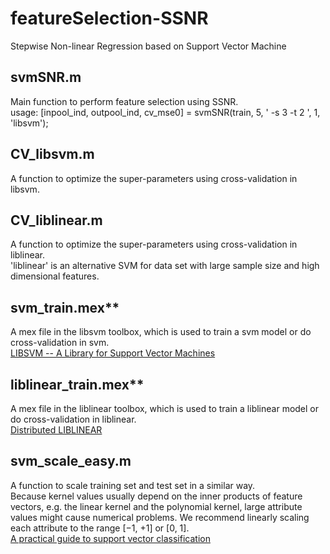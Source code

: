 # featureSelection-SSNR
Stepwise Non-linear Regression based on Support Vector Machine

## svmSNR.m
Main function to perform feature selection using SSNR. <br>
usage: [inpool_ind, outpool_ind, cv_mse0] = svmSNR(train, 5, ' -s 3 -t 2 ', 1, 'libsvm');

## CV_libsvm.m
A function to optimize the super-parameters using cross-validation in libsvm.

## CV_liblinear.m
A function to optimize the super-parameters using cross-validation in liblinear. <br>
'liblinear' is an alternative SVM for data set with large sample size and high dimensional features.

## svm_train.mex**
A mex file in the libsvm toolbox, which is used to train a svm model or do cross-validation in svm. <br>
[LIBSVM -- A Library for Support Vector Machines](https://www.csie.ntu.edu.tw/~cjlin/libsvm/)

## liblinear_train.mex**
A mex file in the liblinear toolbox, which is used to train a liblinear model or do cross-validation in liblinear. <br>
[Distributed LIBLINEAR](https://www.csie.ntu.edu.tw/~cjlin/libsvmtools/distributed-liblinear/)

## svm_scale_easy.m
A function to scale training set and test set in a similar way. <br>
Because kernel values usually depend on the inner products of feature vectors, e.g. the linear kernel and the polynomial kernel, large attribute values might cause numerical problems. We recommend linearly scaling each attribute to the range [−1, +1] or [0, 1]. <br>
[A practical guide to support vector classification](https://www.csie.ntu.edu.tw/~cjlin/papers/guide/guide.pdf)

